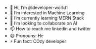 - 👋 Hi, I’m @developer-world1
- 👀 I’m interested in Machine Learning 
- 🌱 I’m currently learning MERN Stack
- 💞️ I’m looking to collaborate on AI 
- 📫 How to reach me linkedin and twitter
- 😄 Pronouns: He
- ⚡ Fun fact: COzy developer

<!---
developer-world1/developer-world1 is a ✨ special ✨ repository because its `README.md` (this file) appears on your GitHub profile.
You can click the Preview link to take a look at your changes.
--->
